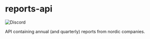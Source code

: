 # reports-api

![Discord](https://img.shields.io/discord/679223715652698135?style=for-the-badge)

API containing annual (and quarterly) reports from nordic companies.
